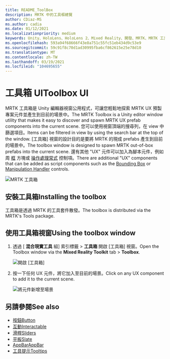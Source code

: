 ```yaml
---
title: README_ToolBox
description: MRTK 中的工具框總覽
author: CDiaz-MS
ms.author: cadia
ms.date: 01/12/2021
ms.localizationpriority: medium
keywords: Unity、HoloLens、HoloLens 2、Mixed Reality、開發、MRTK、MRTK 工具箱
ms.openlocfilehash: 593a94f68666f43e8a751c55fc51eb434d9c53e9
ms.sourcegitcommit: 59c91f8c70d1ad30995fba6cf862615e25e78d10
ms.translationtype: MT
ms.contentlocale: zh-TW
ms.lasthandoff: 03/19/2021
ms.locfileid: "104695655"
---
```

# <a name="toolbox-ui"></a><span data-ttu-id="1c795-104">工具箱 UI</span><span class="sxs-lookup"><span data-stu-id="1c795-104">Toolbox UI</span></span>

<span data-ttu-id="1c795-105">MRTK 工具箱是 Unity 編輯器視窗公用程式，可讓您輕鬆地探索 MRTK UX 預製專案元件並產生到目前的場景中。</span><span class="sxs-lookup"><span data-stu-id="1c795-105">The MRTK Toolbox is a Unity editor window utility that makes it easy to discover and spawn MRTK UX prefab components into the current scene.</span></span> <span data-ttu-id="1c795-106">您可以使用視窗頂端的搜尋列，在 view 中篩選項目。</span><span class="sxs-lookup"><span data-stu-id="1c795-106">Items can be filtered in view by using the search bar at the top of the window.</span></span> <span data-ttu-id="1c795-107">[工具箱] 視窗的設計目的是要將 MRTK 的現成 prefabs 產生到目前的場景中。</span><span class="sxs-lookup"><span data-stu-id="1c795-107">The toolbox window is designed to spawn MRTK out-of-box prefabs into the current scene.</span></span> <span data-ttu-id="1c795-108">還有其他 "UX" 元件可以加入為腳本元件，例如周 [框](README_BoundingBox.md) 方塊或 [操作處理常式](README_ManipulationHandler.md) 控制項。</span><span class="sxs-lookup"><span data-stu-id="1c795-108">There are additional "UX" components that can be added as script components such as the [Bounding Box](README_BoundingBox.md) or [Manipulation Handler](README_ManipulationHandler.md) controls.</span></span>

![MRTK 工具箱](Images/Tools/MRTKToolboxWindow.png)

## <a name="installing-the-toolbox"></a><span data-ttu-id="1c795-110">安裝工具箱</span><span class="sxs-lookup"><span data-stu-id="1c795-110">Installing the toolbox</span></span>

<span data-ttu-id="1c795-111">工具箱是透過 MRTK 的工具套件散發。</span><span class="sxs-lookup"><span data-stu-id="1c795-111">The toolbox is distributed via the MRTK's Tools package.</span></span>

## <a name="using-the-toolbox-window"></a><span data-ttu-id="1c795-112">使用工具箱視窗</span><span class="sxs-lookup"><span data-stu-id="1c795-112">Using the toolbox window</span></span>

1. <span data-ttu-id="1c795-113">透過 [ **混合現實工具** 組] 索引標籤 > **工具箱** 開啟 [工具箱] 視窗。</span><span class="sxs-lookup"><span data-stu-id="1c795-113">Open the Toolbox window via the **Mixed Reality Toolkit** tab > **Toolbox**.</span></span>

    ![開啟 [工具箱]](https://user-images.githubusercontent.com/25975362/73321589-ccfbc100-41f7-11ea-8f1a-89c4f68e12f7.gif)

1. <span data-ttu-id="1c795-115">按一下任何 UX 元件，將它加入至目前的場景。</span><span class="sxs-lookup"><span data-stu-id="1c795-115">Click on any UX component to add it to the current scene.</span></span>

    ![將元件新增至場景](https://user-images.githubusercontent.com/25975362/73321582-c9683a00-41f7-11ea-8bac-bf8efdb2fbe3.gif)

## <a name="see-also"></a><span data-ttu-id="1c795-117">另請參閱</span><span class="sxs-lookup"><span data-stu-id="1c795-117">See also</span></span>

- [<span data-ttu-id="1c795-118">按鈕</span><span class="sxs-lookup"><span data-stu-id="1c795-118">Button</span></span>](README_Button.md)
- [<span data-ttu-id="1c795-119">互動</span><span class="sxs-lookup"><span data-stu-id="1c795-119">Interactable</span></span>](README_Interactable.md)
- [<span data-ttu-id="1c795-120">滑桿</span><span class="sxs-lookup"><span data-stu-id="1c795-120">Sliders</span></span>](README_Sliders.md)
- [<span data-ttu-id="1c795-121">平板</span><span class="sxs-lookup"><span data-stu-id="1c795-121">Slate</span></span>](README_Slate.md)
- [<span data-ttu-id="1c795-122">AppBar</span><span class="sxs-lookup"><span data-stu-id="1c795-122">AppBar</span></span>](README_AppBar.md)
- [<span data-ttu-id="1c795-123">工具提示</span><span class="sxs-lookup"><span data-stu-id="1c795-123">Tooltips</span></span>](README_Tooltip.md)
